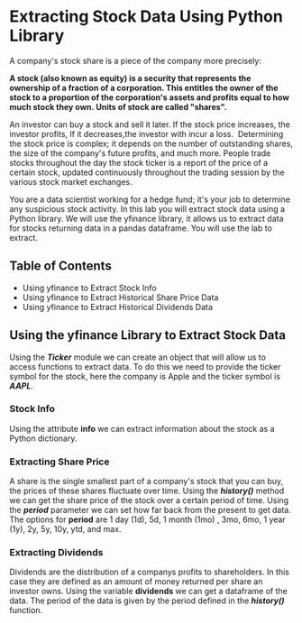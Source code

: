 
# Extracting Stock Data Using Python Library

A company's stock share is a piece of the company more precisely:

**A stock (also known as equity) is a security that represents the ownership of a fraction of a corporation. This
entitles the owner of the stock to a proportion of the corporation's assets and profits equal to how much stock they own. Units of stock are called "shares".**

An investor can buy a stock and sell it later. If the stock price increases, the investor profits, If it decreases,the investor with incur a loss.  Determining the stock price is complex; it depends on the number of outstanding shares, the size of the company's future profits, and much more. People trade stocks throughout the day the stock ticker is a report of the price of a certain stock, updated continuously throughout the trading session by the various stock market exchanges.

You are a data scientist working for a hedge fund; it's your job to determine any suspicious stock activity. In this lab you will extract stock data using a Python library. We will use the yfinance library, it allows us to extract data for stocks returning data in a pandas dataframe. You will use the lab to extract.

## Table of Contents

- Using yfinance to Extract Stock Info
- Using yfinance to Extract Historical Share Price Data
- Using yfinance to Extract Historical Dividends Data

## Using the yfinance Library to Extract Stock Data

Using the ***Ticker*** module we can create an object that will allow us to access functions to extract data. To do this we need to provide the ticker symbol for the stock, here the company is Apple and the ticker symbol is ***AAPL***.

### Stock Info

Using the attribute **info** we can extract information about the stock as a Python dictionary.

### Extracting Share Price

A share is the single smallest part of a company's stock  that you can buy, the prices of these shares fluctuate over time. Using the ***history()*** method we can get the share price of the stock over a certain period of time. Using the ***period*** parameter we can set how far back from the present to get data. The options for **period** are 1 day (1d), 5d, 1 month (1mo) , 3mo, 6mo, 1 year (1y), 2y, 5y, 10y, ytd, and max.

### Extracting Dividends

Dividends are the distribution of a companys profits to shareholders. In this case they are defined as an amount of money returned per share an investor owns. Using the variable **dividends** we can get a dataframe of the data. The period of the data is given by the period defined in the ***history()*** function.

